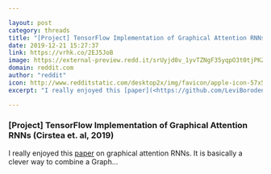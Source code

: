 ```yaml
---

layout: post
category: threads
title: "[Project] TensorFlow Implementation of Graphical Attention RNNs (Cirstea et. al, 2019)"
date: 2019-12-21 15:27:37
link: https://vrhk.co/2EJ5JoB
image: https://external-preview.redd.it/srUyjd0v_1yvTZNgF35yqpO3t0tjPKZhPdsbtSwC5ps.jpg?width=400&height=209.42408377&auto=webp&s=39eef23653fca6efd66d15efca9d8e13b83c2bc4
domain: reddit.com
author: "reddit"
icon: http://www.redditstatic.com/desktop2x/img/favicon/apple-icon-57x57.png
excerpt: "I really enjoyed this [paper](<https://github.com/LeviBorodenko/garnn>) on graphical attention RNNs. It is basically a clever way to combine a Graph..."

---
```


### [Project] TensorFlow Implementation of Graphical Attention RNNs (Cirstea et. al, 2019)

I really enjoyed this [paper](<https://github.com/LeviBorodenko/garnn>) on graphical attention RNNs. It is basically a clever way to combine a Graph...